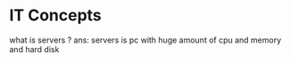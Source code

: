# IT Concepts
what is servers ? 
ans: servers is pc with huge amount of cpu and memory and hard disk

